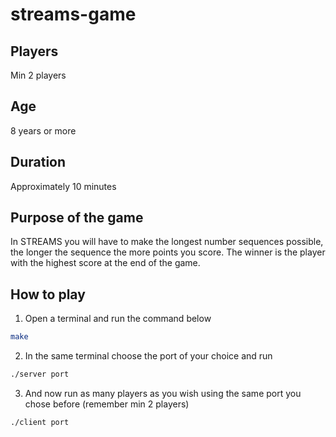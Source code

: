 # streams-game
## Players
Min 2 players
## Age
8 years or more
## Duration
Approximately 10 minutes
## Purpose of the game 
In STREAMS you will have to make the longest number sequences possible, the longer the sequence the more points you score.
The winner is the player with the highest score at the end of the game.
## How to play
1. Open a terminal and run the command below
```bash
make
```
2. In the same terminal choose the port of your choice and run
```bash
./server port
```
3. And now run as many players as you wish using the same port you chose before (remember min 2 players)
```bash
./client port
```
